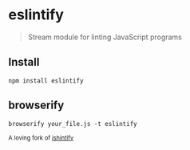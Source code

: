 # eslintify

> Stream module for linting JavaScript programs

## Install

    npm install eslintify

## browserify

    browserify your_file.js -t eslintify

<sub>A loving fork of [jshintify](https://github.com/goatslacker/jshintify)</sub>
